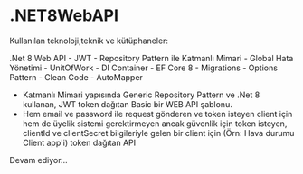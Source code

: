 # .NET8WebAPI

 Kullanılan teknoloji,teknik ve kütüphaneler:

.Net 8 Web API - JWT - Repository Pattern ile Katmanlı Mimari - Global Hata Yönetimi - UnitOfWork - DI Container - EF Core 8 - Migrations - Options Pattern - Clean Code - AutoMapper

- Katmanlı Mimari yapısında Generic Repository Pattern ve .Net 8 kullanan, JWT token dağıtan Basic bir WEB API şablonu.
- Hem email ve password ile request gönderen ve token isteyen client için hem de üyelik sistemi gerektirmeyen ancak güvenlik için token isteyen, clientId ve clientSecret bilgileriyle gelen bir client için (Örn: Hava durumu Client app'i) token dağıtan API 


Devam ediyor...


